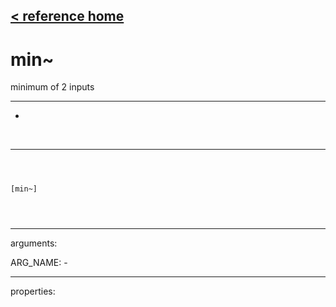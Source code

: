 [< reference home](index.html)
---

# min~


minimum of 2 inputs

---

-
<br>


---


```



[min~]


            
```

---
arguments:

ARG_NAME: -<br>

---
properties:



